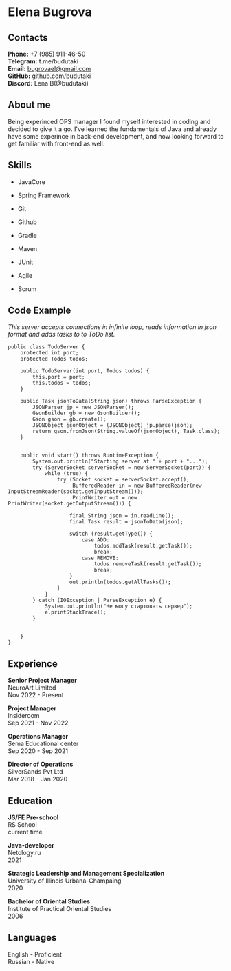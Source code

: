 # Elena Bugrova

## Contacts
**Phone:** +7 (985) 911-46-50  
**Telegram:** t.me/budutaki\
**Email:** bugrovael@gmail.com\
**GitHub:** github.com/budutaki\
**Discord:** Lena B(@budutaki)

## About me
Being experinced OPS manager I found myself interested in coding and decided to give it a go. I've learned the fundamentals of Java and already have some experince in back-end development, and now looking forward to get familiar with front-end as well.

## Skills
* JavaCore
* Spring Framework
* Git
* Github
* Gradle
* Maven
* JUnit

* Agile
* Scrum

## Code Example
*This server accepts connections in infinite loop, reads information in json format and adds tasks to to ToDo list.*
```
public class TodoServer {
    protected int port;
    protected Todos todos;

    public TodoServer(int port, Todos todos) {
        this.port = port;
        this.todos = todos;
    }

    public Task jsonToData(String json) throws ParseException {
        JSONParser jp = new JSONParser();
        GsonBuilder gb = new GsonBuilder();
        Gson gson = gb.create();
        JSONObject jsonObject = (JSONObject) jp.parse(json);
        return gson.fromJson(String.valueOf(jsonObject), Task.class);
    }


    public void start() throws RuntimeException {
        System.out.println("Starting server at " + port + "...");
        try (ServerSocket serverSocket = new ServerSocket(port)) {
            while (true) {
                try (Socket socket = serverSocket.accept();
                     BufferedReader in = new BufferedReader(new InputStreamReader(socket.getInputStream()));
                     PrintWriter out = new PrintWriter(socket.getOutputStream())) {

                    final String json = in.readLine();
                    final Task result = jsonToData(json);

                    switch (result.getType()) {
                        case ADD:
                            todos.addTask(result.getTask());
                            break;
                        case REMOVE:
                            todos.removeTask(result.getTask());
                            break;
                    }
                    out.println(todos.getAllTasks());
                }
            }
        } catch (IOException | ParseException e) {
            System.out.println("Не могу стартовать сервер");
            e.printStackTrace();
        }


    }
}
```
## Experience

**Senior Project Manager**\
NeuroArt Limited\
Nov 2022 - Present 

**Project Manager**\
Insideroom\
Sep 2021 - Nov 2022

**Operations Manager**\
Sema Educational center\
Sep 2020 - Sep 2021 

**Director of Operations**\
SilverSands Pvt Ltd\
Mar 2018 - Jan 2020 

## Education

**JS/FE Pre-school**\
RS School\
current time

**Java-developer**\
Netology.ru\
2021

**Strategic Leadership and Management Specialization**\
University of Illinois Urbana-Champaing\
2020

**Bachelor of Oriental Studies**\
Institute of Practical Oriental Studies\
2006

## Languages
English - Proficient\
Russian - Native


